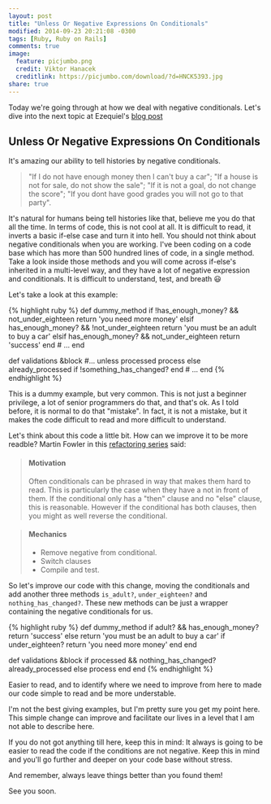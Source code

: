 ```yaml
---
layout: post
title: "Unless Or Negative Expressions On Conditionals"
modified: 2014-09-23 20:21:08 -0300
tags: [Ruby, Ruby on Rails]
comments: true
image:
  feature: picjumbo.png
  credit: Viktor Hanacek
  creditlink: https://picjumbo.com/download/?d=HNCK5393.jpg
share: true
---
```


Today we're going through at how we deal with negative conditionals. Let's dive into the next topic at Ezequiel's [blog post](http://edelpero.svbtle.com/most-common-mistakes-on-legacy-rails-apps?utm_source=gilgomes.com.br)

## Unless Or Negative Expressions On Conditionals

It's amazing our ability to tell histories by negative conditionals.

> "If I do not have enough money then I can't buy a car";
  "If a house is not for sale, do not show the sale";
  "If it is not a goal, do not change the score";
  "If you dont have good grades you will not go to that party".

It's natural for humans being tell histories like that, believe me you do that all the time. In terms of code, this is not cool at all. It is difficult to read, it inverts a basic if-else case and turn it into hell.
You should not think about negative conditionals when you are working. I've been coding on a code base which has more than 500 hundred lines of code, in a single method. Take a look inside those methods and you will come across if-else's inherited in a multi-level way, and they have a lot of negative expression and conditionals.
It is difficult to understand, test, and breath :smiley:

Let's take a look at this example:

{% highlight ruby %}
  def dummy_method
    if !has_enough_money? && not_under_eighteen
      return 'you need more money'
    elsif has_enough_money? && !not_under_eighteen
      return 'you must be an adult to buy a car'
    elsif has_enough_money? && not_under_eighteen
      return 'success'
    end
    # ...
  end

  def validations &block
    #...
    unless processed
      process
    else
      already_processed if !something_has_changed?
    end
    # ...
  end
{% endhighlight %}


This is a dummy example, but very common. This is not just a beginner privilege, a lot of senior programmers do that, and that's ok. As I told before, it is normal to do that "mistake". In fact, it is not a mistake, but it makes the code difficult to read and more difficult to understand.

Let's think about this code a little bit. How can we improve it to be more readble? Martin Fowler in this [refactoring series](http://www.refactoring.com/catalog/reverseConditional.html) said:

> #### Motivation
> Often conditionals can be phrased in way that makes them hard to read. This is particularly the case when they have a not in front of them. If the conditional only has a "then" clause and no "else" clause, this is reasonable. However if the conditional has both clauses, then you might as well reverse the conditional.

> #### Mechanics
> - Remove negative from conditional.
> - Switch clauses
> - Compile and test.

So let's improve our code with this change, moving the conditionals and add another three methods `is_adult?`, `under_eighteen?` and `nothing_has_changed?`. These new methods can be just a wrapper containing the negative conditionals for us.

{% highlight ruby %}
  def dummy_method
    if adult? && has_enough_money?
      return 'success'
    else
      return 'you must be an adult to buy a car' if under_eighteen?
      return 'you need more money'
    end
  end

  def validations &block
    if processed && nothing_has_changed?
      already_processed 
    else
      process
    end
  end
{% endhighlight %}


Easier to read, and to identify where we need to improve from here to made our code simple to read and be more understable.

I'm not the best giving examples, but I'm pretty sure you get my point here. This simple change can improve and facilitate our lives in a level that I am not able to describe here.

If you do not got anything till here, keep this in mind: It always is going to be easier to read the code if the conditions are not negative. Keep this in mind and you'll go further and deeper on your code base without stress.

And remember, always leave things better than you found them!

See you soon.
